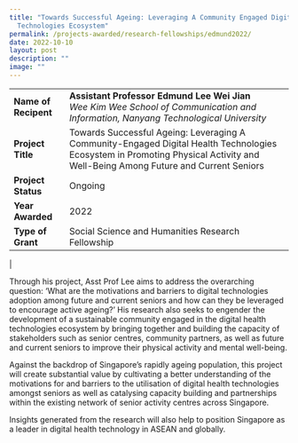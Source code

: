 ```yaml
---
title: "Towards Successful Ageing: Leveraging A Community Engaged Digital Health
  Technologies Ecosystem"
permalink: /projects-awarded/research-fellowships/edmund2022/
date: 2022-10-10
layout: post
description: ""
image: ""
---
```

|  |  |
|---|---|
| **Name of Recipent** | **Assistant Professor Edmund Lee Wei Jian**<br>_Wee Kim Wee School of Communication and Information, Nanyang Technological University_ |
| **Project Title** | Towards Successful Ageing: Leveraging A Community-Engaged Digital Health Technologies Ecosystem in Promoting Physical Activity and Well-Being Among Future and Current Seniors |
| **Project Status** | Ongoing |
| **Year Awarded** | 2022 |
| **Type of Grant** | Social Science and Humanities Research Fellowship |
|
 
Through his project, Asst Prof Lee aims to address the overarching question: ‘What are the motivations and barriers to digital technologies adoption among future and current seniors and how can they be leveraged to encourage active ageing?’ His research also seeks to engender the development of a sustainable community engaged in the digital health technologies ecosystem by bringing together and building the capacity of stakeholders such as senior centres, community partners, as well as future and current seniors to improve their physical activity and mental well-being. 

Against the backdrop of Singapore’s rapidly ageing population, this project will create substantial value by cultivating a better understanding of the motivations for and barriers to the utilisation of digital health technologies amongst seniors as well as catalysing capacity building and partnerships within the existing network of senior activity centres across Singapore.

Insights generated from the research will also help to position Singapore as a leader in digital health technology in ASEAN and globally.